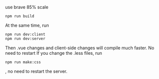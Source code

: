 use brave
85% scale

```
npm run build
```
At the same time, run 

```
npm run dev:client 
npm run dev:server
```

Then .vue changes and client-side changes will compile much faster.
No need to restart
If you change the .less files, run 
```
npm run make:css
```
, no need to restart the server.